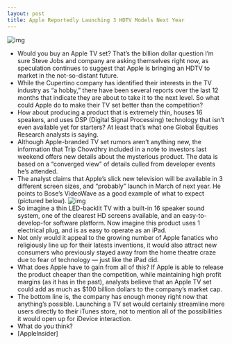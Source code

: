 ```yaml
---
layout: post
title: Apple Reportedly Launching 3 HDTV Models Next Year
---
```

![img](http://media.idownloadblog.com/wp-content/uploads/2011/06/Screen-shot-2011-06-21-at-5.26.08-PM-e1312218976322.png)
* Would you buy an Apple TV set? That’s the billion dollar question I’m sure Steve Jobs and company are asking themselves right now, as speculation continues to suggest that Apple is bringing an HDTV to market in the not-so-distant future.
* While the Cupertino company has identified their interests in the TV industry as “a hobby,” there have been several reports over the last 12 months that indicate they are about to take it to the next level. So what could Apple do to make their TV set better than the competition?
* How about producing a product that is extremely thin, houses 16 speakers, and uses DSP (Digital Signal Processing) technology that isn’t even available yet for starters? At least that’s what one Global Equities Research analysts is saying.
* Although Apple-branded TV set rumors aren’t anything new, the information that Trip Chowdhry included in a note to investors last weekend offers new details about the mysterious product. The data is based on a “converged view” of details culled from developer events he’s attended.
* The analyst claims that Apple’s slick new television will be available in 3 different screen sizes, and “probably” launch in March of next year. He points to Bose’s VideoWave as a good example of what to expect (pictured below).
![img](http://media.idownloadblog.com/wp-content/uploads/2011/08/bose-videowave.jpg)
* So imagine a thin LED-backlit TV with a built-in 16 speaker sound system, one of the clearest HD screens available, and an easy-to-develop-for software platform. Now imagine this product uses 1 electrical plug, and is as easy to operate as an iPad.
* Not only would it appeal to the growing number of Apple fanatics who religiously line up for their latests inventions, it would also attract new consumers who previously stayed away from the home theatre craze due to fear of technology — just like the iPad did.
* What does Apple have to gain from all of this? If Apple is able to release the product cheaper than the competition, while maintaining high profit margins (as it has in the past), analysts believe that an Apple TV set could add as much as $100 billion dollars to the company’s market cap.
* The bottom line is, the company has enough money right now that anything’s possible. Launching a TV set would certainly streamline more users directly to their iTunes store, not to mention all of the possibilities it would open up for iDevice interaction.
* What do you think?
* [AppleInsider]

